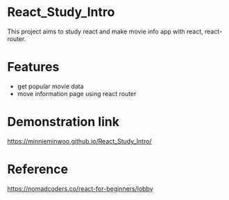# React_Study_Intro

This project aims to study react and make movie info app with react, react-router.

# Features
- get popular movie data
- move information page using react router

# Demonstration link
https://minnieminwoo.github.io/React_Study_Intro/

# Reference
https://nomadcoders.co/react-for-beginners/lobby

